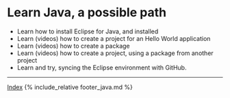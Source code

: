# Learn Java, a possible path

* Learn how to install Eclipse for Java, and installed
* Learn (videos) how to create a project for an Hello World application
* Learn (videos) how to create a package
* Learn (videos) how to create a project, using a package from another project
* Learn and try, syncing the Eclipse environment with GitHub.

---
[Index](index.md)
{% include_relative footer_java.md %}